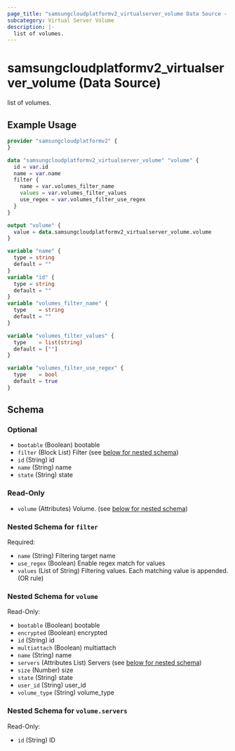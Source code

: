 ```yaml
---
page_title: "samsungcloudplatformv2_virtualserver_volume Data Source - samsungcloudplatformv2"
subcategory: Virtual Server Volume
description: |-
  list of volumes.
---
```


# samsungcloudplatformv2_virtualserver_volume (Data Source)

list of volumes.

## Example Usage

```terraform
provider "samsungcloudplatformv2" {
}

data "samsungcloudplatformv2_virtualserver_volume" "volume" {
  id = var.id
  name = var.name
  filter {
    name = var.volumes_filter_name
    values = var.volumes_filter_values
    use_regex = var.volumes_filter_use_regex
  }
}

output "volume" {
  value = data.samsungcloudplatformv2_virtualserver_volume.volume
}

variable "name" {
  type = string
  default = ""
}
variable "id" {
  type = string
  default = ""
}
variable "volumes_filter_name" {
  type    = string
  default = ""
}

variable "volumes_filter_values" {
  type    = list(string)
  default = [""]
}

variable "volumes_filter_use_regex" {
  type    = bool
  default = true
}
```

<!-- schema generated by tfplugindocs -->
## Schema

### Optional

- `bootable` (Boolean) bootable
- `filter` (Block List) Filter (see [below for nested schema](#nestedblock--filter))
- `id` (String) id
- `name` (String) name
- `state` (String) state

### Read-Only

- `volume` (Attributes) Volume. (see [below for nested schema](#nestedatt--volume))

<a id="nestedblock--filter"></a>
### Nested Schema for `filter`

Required:

- `name` (String) Filtering target name
- `use_regex` (Boolean) Enable regex match for values
- `values` (List of String) Filtering values. Each matching value is appended. (OR rule)


<a id="nestedatt--volume"></a>
### Nested Schema for `volume`

Read-Only:

- `bootable` (Boolean) bootable
- `encrypted` (Boolean) encrypted
- `id` (String) id
- `multiattach` (Boolean) multiattach
- `name` (String) name
- `servers` (Attributes List) Servers (see [below for nested schema](#nestedatt--volume--servers))
- `size` (Number) size
- `state` (String) state
- `user_id` (String) user_id
- `volume_type` (String) volume_type

<a id="nestedatt--volume--servers"></a>
### Nested Schema for `volume.servers`

Read-Only:

- `id` (String) ID